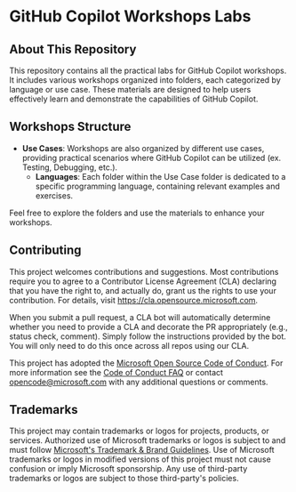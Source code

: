 # GitHub Copilot Workshops Labs

## About This Repository

This repository contains all the practical labs for GitHub Copilot workshops. It includes various workshops organized into folders, each categorized by language or use case. These materials are designed to help users effectively learn and demonstrate the capabilities of GitHub Copilot.

## Workshops Structure

- **Use Cases**: Workshops are also organized by different use cases, providing practical scenarios where GitHub Copilot can be utilized (ex. Testing, Debugging, etc.).
  - **Languages**: Each folder within the Use Case folder is dedicated to a specific programming language, containing relevant examples and exercises.

Feel free to explore the folders and use the materials to enhance your workshops.

## Contributing

This project welcomes contributions and suggestions.  Most contributions require you to agree to a
Contributor License Agreement (CLA) declaring that you have the right to, and actually do, grant us
the rights to use your contribution. For details, visit https://cla.opensource.microsoft.com.

When you submit a pull request, a CLA bot will automatically determine whether you need to provide
a CLA and decorate the PR appropriately (e.g., status check, comment). Simply follow the instructions
provided by the bot. You will only need to do this once across all repos using our CLA.

This project has adopted the [Microsoft Open Source Code of Conduct](https://opensource.microsoft.com/codeofconduct/).
For more information see the [Code of Conduct FAQ](https://opensource.microsoft.com/codeofconduct/faq/) or
contact [opencode@microsoft.com](mailto:opencode@microsoft.com) with any additional questions or comments.

## Trademarks

This project may contain trademarks or logos for projects, products, or services. Authorized use of Microsoft 
trademarks or logos is subject to and must follow 
[Microsoft's Trademark & Brand Guidelines](https://www.microsoft.com/en-us/legal/intellectualproperty/trademarks/usage/general).
Use of Microsoft trademarks or logos in modified versions of this project must not cause confusion or imply Microsoft sponsorship.
Any use of third-party trademarks or logos are subject to those third-party's policies.
